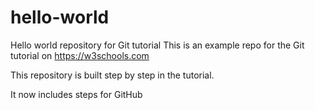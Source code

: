# hello-world
Hello world repository for Git tutorial
This is an example repo for the Git tutorial on https://w3schools.com

This repository is built step by step in the tutorial.

It now includes steps for GitHub
